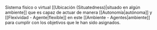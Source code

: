 Sistema físico o virtual [[Ubicación (Situatedness)|situado en algún ambiente]] que es capaz de actuar de manera [[Autonomía|autónoma]] y [[Flexividad - Agente|flexible]] en este [[Ambiente - Agentes|ambiente]] para cumplir con los objetivos que le han sido asignados.